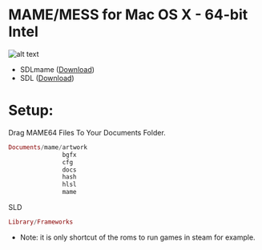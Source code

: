 MAME/MESS for Mac OS X - 64-bit Intel
=======

![alt text](http://www.revista.espiritolivre.org/wp-content/uploads/2016/03/mame-logo.png "Screenshot")


* SDLmame ([Download](http://sdlmame.lngn.net))
* SDL ([Download](http://www.libsdl.org))

Setup:
======= 
Drag MAME64 Files To Your Documents Folder.

```elixir
Documents/mame/artwork
               bgfx
               cfg
               docs
               hash
               hlsl
               mame
```
SLD
```elixir
Library/Frameworks
```

* Note: 
it is only shortcut of the roms to run games in steam for example.

